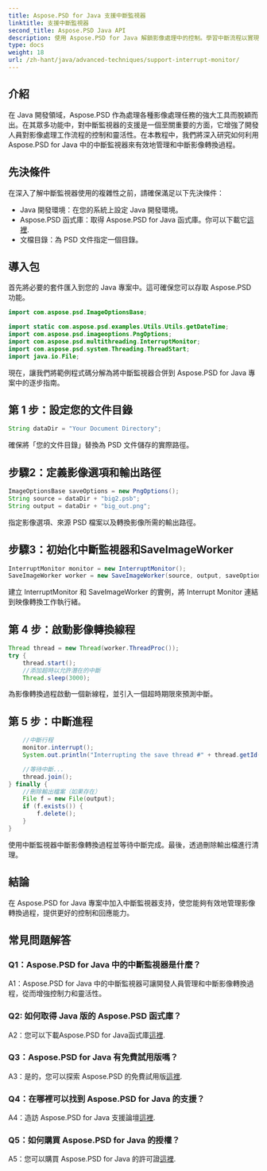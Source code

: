 ```yaml
---
title: Aspose.PSD for Java 支援中斷監視器
linktitle: 支援中斷監視器
second_title: Aspose.PSD Java API
description: 使用 Aspose.PSD for Java 解鎖影像處理中的控制。學習中斷流程以實現靈活的工作流程。
type: docs
weight: 18
url: /zh-hant/java/advanced-techniques/support-interrupt-monitor/
---
```

## 介紹

在 Java 開發領域，Aspose.PSD 作為處理各種影像處理任務的強大工具而脫穎而出。在其眾多功能中，對中斷監視器的支援是一個至關重要的方面，它增強了開發人員對影像處理工作流程的控制和靈活性。在本教程中，我們將深入研究如何利用 Aspose.PSD for Java 中的中斷監視器來有效地管理和中斷影像轉換過程。

## 先決條件

在深入了解中斷監視器使用的複雜性之前，請確保滿足以下先決條件：

- Java 開發環境：在您的系統上設定 Java 開發環境。
-  Aspose.PSD 函式庫：取得 Aspose.PSD for Java 函式庫。你可以下載它[這裡](https://releases.aspose.com/psd/java/).
- 文檔目錄：為 PSD 文件指定一個目錄。

## 導入包

首先將必要的套件匯入到您的 Java 專案中。這可確保您可以存取 Aspose.PSD 功能。

```java
import com.aspose.psd.ImageOptionsBase;

import static com.aspose.psd.examples.Utils.Utils.getDateTime;
import com.aspose.psd.imageoptions.PngOptions;
import com.aspose.psd.multithreading.InterruptMonitor;
import com.aspose.psd.system.Threading.ThreadStart;
import java.io.File;
```

現在，讓我們將範例程式碼分解為將中斷監視器合併到 Aspose.PSD for Java 專案中的逐步指南。

## 第 1 步：設定您的文件目錄

```java
String dataDir = "Your Document Directory";
```

確保將「您的文件目錄」替換為 PSD 文件儲存的實際路徑。

## 步驟2：定義影像選項和輸出路徑

```java
ImageOptionsBase saveOptions = new PngOptions();
String source = dataDir + "big2.psb";
String output = dataDir + "big_out.png";
```

指定影像選項、來源 PSD 檔案以及轉換影像所需的輸出路徑。

## 步驟3：初始化中斷監視器和SaveImageWorker

```java
InterruptMonitor monitor = new InterruptMonitor();
SaveImageWorker worker = new SaveImageWorker(source, output, saveOptions, monitor);
```

建立 InterruptMonitor 和 SaveImageWorker 的實例，將 Interrupt Monitor 連結到映像轉換工作執行緒。

## 第 4 步：啟動影像轉換線程

```java
Thread thread = new Thread(worker.ThreadProc());
try {
    thread.start();
    //添加超時以允許潛在的中斷
    Thread.sleep(3000);
```

為影像轉換過程啟動一個新線程，並引入一個超時期限來預測中斷。

## 第 5 步：中斷進程

```java
    //中斷行程
    monitor.interrupt();
    System.out.println("Interrupting the save thread #" + thread.getId() + " at " + getDateTime().toString());

    //等待中斷...
    thread.join();
} finally {
    //刪除輸出檔案（如果存在）
    File f = new File(output);
    if (f.exists()) {
        f.delete();
    }
}
```

使用中斷監視器中斷影像轉換過程並等待中斷完成。最後，透過刪除輸出檔進行清理。

## 結論

在 Aspose.PSD for Java 專案中加入中斷監視器支持，使您能夠有效地管理影像轉換過程，提供更好的控制和回應能力。

## 常見問題解答

### Q1：Aspose.PSD for Java 中的中斷監視器是什麼？

A1：Aspose.PSD for Java 中的中斷監視器可讓開發人員管理和中斷影像轉換過程，從而增強控制力和靈活性。

### Q2: 如何取得 Java 版的 Aspose.PSD 函式庫？

A2：您可以下載Aspose.PSD for Java函式庫[這裡](https://releases.aspose.com/psd/java/).

### Q3：Aspose.PSD for Java 有免費試用版嗎？

A3：是的，您可以探索 Aspose.PSD 的免費試用版[這裡](https://releases.aspose.com/).

### Q4：在哪裡可以找到 Aspose.PSD for Java 的支援？

A4：造訪 Aspose.PSD for Java 支援論壇[這裡](https://forum.aspose.com/c/psd/34).

### Q5：如何購買 Aspose.PSD for Java 的授權？

 A5：您可以購買 Aspose.PSD for Java 的許可證[這裡](https://purchase.aspose.com/buy).